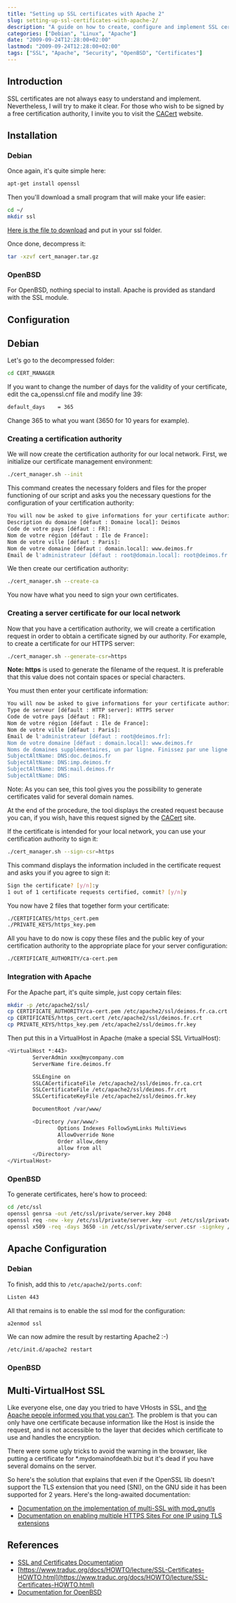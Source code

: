 ```yaml
---
title: "Setting up SSL certificates with Apache 2"
slug: setting-up-ssl-certificates-with-apache-2/
description: "A guide on how to create, configure and implement SSL certificates with Apache 2 on Debian and OpenBSD systems"
categories: ["Debian", "Linux", "Apache"]
date: "2009-09-24T12:28:00+02:00"
lastmod: "2009-09-24T12:28:00+02:00"
tags: ["SSL", "Apache", "Security", "OpenBSD", "Certificates"]
---
```


## Introduction

SSL certificates are not always easy to understand and implement. Nevertheless, I will try to make it clear. For those who wish to be signed by a free certification authority, I invite you to visit the [CACert](https://www.cacert.org/) website.

## Installation

### Debian

Once again, it's quite simple here:

```bash
apt-get install openssl
```

Then you'll download a small program that will make your life easier:

```bash
cd ~/
mkdir ssl
```

[Here is the file to download](https://wiki.deimos.fr/File:Cert_manager.tar.gz.html) and put in your ssl folder.

Once done, decompress it:

```bash
tar -xzvf cert_manager.tar.gz
```

### OpenBSD

For OpenBSD, nothing special to install. Apache is provided as standard with the SSL module.

## Configuration

## Debian

Let's go to the decompressed folder:

```bash
cd CERT_MANAGER
```

If you want to change the number of days for the validity of your certificate, edit the ca_openssl.cnf file and modify line 39:

```bash
default_days    = 365
```

Change 365 to what you want (3650 for 10 years for example).

### Creating a certification authority

We will now create the certification authority for our local network. First, we initialize our certificate management environment:

```bash
./cert_manager.sh --init
```

This command creates the necessary folders and files for the proper functioning of our script and asks you the necessary questions for the configuration of your certification authority:

```bash
You will now be asked to give informations for your certificate authority.
Description du domaine [défaut : Domaine local]: Deimos
Code de votre pays [défaut : FR]:
Nom de votre région [défaut : Ile de France]:
Nom de votre ville [défaut : Paris]:
Nom de votre domaine [défaut : domain.local]: www.deimos.fr
Email de l'administrateur [défaut : root@domain.local]: root@deimos.fr
```

We then create our certification authority:

```bash
./cert_manager.sh --create-ca
```

You now have what you need to sign your own certificates.

### Creating a server certificate for our local network

Now that you have a certification authority, we will create a certification request in order to obtain a certificate signed by our authority. For example, to create a certificate for our HTTPS server:

```bash
./cert_manager.sh --generate-csr=https
```

**Note: https** is used to generate the filename of the request. It is preferable that this value does not contain spaces or special characters.

You must then enter your certificate information:

```bash
You will now be asked to give informations for your certificate authority.
Type de serveur [défault : HTTP server]: HTTPS server
Code de votre pays [défaut : FR]:
Nom de votre région [défaut : Ile de France]:
Nom de votre ville [défaut : Paris]:
Email de l'administrateur [défaut : root@deimos.fr]:
Nom de votre domaine [défaut : domain.local]: www.deimos.fr
Noms de domaines supplémentaires, un par ligne. Finissez par une ligne vide.
SubjectAltName: DNS:doc.deimos.fr
SubjectAltName: DNS:imp.deimos.fr
SubjectAltName: DNS:mail.deimos.fr
SubjectAltName: DNS:
```

Note: As you can see, this tool gives you the possibility to generate certificates valid for several domain names.

At the end of the procedure, the tool displays the created request because you can, if you wish, have this request signed by the [CACert](https://www.cacert.org/) site.

If the certificate is intended for your local network, you can use your certification authority to sign it:

```bash
./cert_manager.sh --sign-csr=https
```

This command displays the information included in the certificate request and asks you if you agree to sign it:

```bash
Sign the certificate? [y/n]:y
1 out of 1 certificate requests certified, commit? [y/n]y
```

You now have 2 files that together form your certificate:

```bash
./CERTIFICATES/https_cert.pem
./PRIVATE_KEYS/https_key.pem
```

All you have to do now is copy these files and the public key of your certification authority to the appropriate place for your server configuration:

```bash
./CERTIFICATE_AUTHORITY/ca-cert.pem
```

### Integration with Apache

For the Apache part, it's quite simple, just copy certain files:

```bash
mkdir -p /etc/apache2/ssl/
cp CERTIFICATE_AUTHORITY/ca-cert.pem /etc/apache2/ssl/deimos.fr.ca.crt
cp CERTIFICATES/https_cert.cert /etc/apache2/ssl/deimos.fr.crt
cp PRIVATE_KEYS/https_key.pem /etc/apache2/ssl/deimos.fr.key
```

Then put this in a VirtualHost in Apache (make a special SSL VirtualHost):

```bash
<VirtualHost *:443>
        ServerAdmin xxx@mycompany.com
        ServerName fire.deimos.fr

        SSLEngine on
        SSLCACertificateFile /etc/apache2/ssl/deimos.fr.ca.crt
        SSLCertificateFile /etc/apache2/ssl/deimos.fr.crt
        SSLCertificateKeyFile /etc/apache2/ssl/deimos.fr.key

        DocumentRoot /var/www/

        <Directory /var/www/>
                Options Indexes FollowSymLinks MultiViews
                AllowOverride None
                Order allow,deny
                allow from all
        </Directory>
</VirtualHost>
```

### OpenBSD

To generate certificates, here's how to proceed:

```bash
cd /etc/ssl
openssl genrsa -out /etc/ssl/private/server.key 2048
openssl req -new -key /etc/ssl/private/server.key -out /etc/ssl/private/server.csr
openssl x509 -req -days 3650 -in /etc/ssl/private/server.csr -signkey /etc/ssl/private/server.key -out /etc/ssl/server.crt
```

## Apache Configuration

### Debian

To finish, add this to `/etc/apache2/ports.conf`:

```bash
Listen 443
```

All that remains is to enable the ssl mod for the configuration:

```bash
a2enmod ssl
```

We can now admire the result by restarting Apache2 :-)

```bash
/etc/init.d/apache2 restart
```

### OpenBSD

## Multi-VirtualHost SSL

Like everyone else, one day you tried to have VHosts in SSL, and [the Apache people informed you that you can't](https://httpd.apache.org/docs/2.0/ssl/ssl_faq.html#vhosts2). The problem is that you can only have one certificate because information like the Host is inside the request, and is not accessible to the layer that decides which certificate to use and handles the encryption.

There were some ugly tricks to avoid the warning in the browser, like putting a certificate for \*.mydomainofdeath.biz but it's dead if you have several domains on the server.

So here's the solution that explains that even if the OpenSSL lib doesn't support the TLS extension that you need (SNI), on the GNU side it has been supported for 2 years. Here's the long-awaited documentation:

- [Documentation on the implementation of multi-SSL with mod_gnutls](../../../static/pdf/ssl_mod_gnutls.pdf)
- [Documentation on enabling multiple HTTPS Sites For one IP using TLS extensions](../../../static/pdf/enable_multiple_https_sites_for_one_ip_using_tls_extensions.pdf)

## References

- [SSL and Certificates Documentation](../../../static/pdf/secure_websites_using_ssl_and_certificates.pdf)
- [https://www.traduc.org/docs/HOWTO/lecture/SSL-Certificates-HOWTO.html](https://www.traduc.org/docs/HOWTO/lecture/SSL-Certificates-HOWTO.html)
- [Documentation for OpenBSD](https://www.openbsd.org/faq/fr/faq10.html#HTTPS)
